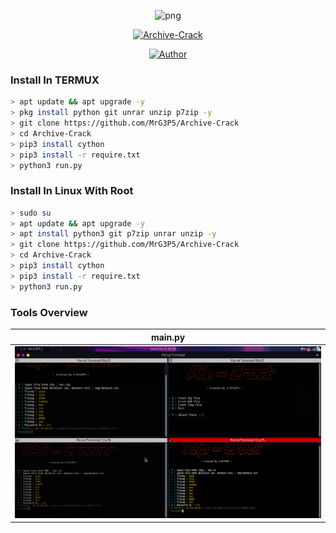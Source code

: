 <p align="center">
<img src="https://avatars.githubusercontent.com/u/57594747?s=400&u=da1eec8bf84a62a2ca11230d358dfac0bb000bcd&v=4" alt="png" width="128" height="128"/>
</p>
<p align="center">
<a href="#"><img title="Archive-Crack" src="https://img.shields.io/badge/Archive Crack-green?colorA=%23ff0000&colorB=%23017e40&style=for-the-badge"></a>
</p>
<p align="center">
<a href="https://github.com/MrG3P5"><img title="Author" src="https://img.shields.io/badge/Author-X MrG3P5-red.svg?style=for-the-badge&logo=github"></a>
</p>

### Install In TERMUX

```bash
> apt update && apt upgrade -y
> pkg install python git unrar unzip p7zip -y
> git clone https://github.com/MrG3P5/Archive-Crack
> cd Archive-Crack
> pip3 install cython
> pip3 install -r require.txt
> python3 run.py
```

### Install In Linux With Root

```bash
> sudo su
> apt update && apt upgrade -y
> apt install python3 git p7zip unrar unzip -y
> git clone https://github.com/MrG3P5/Archive-Crack
> cd Archive-Crack
> pip3 install cython
> pip3 install -r require.txt
> python3 run.py
```

### Tools Overview
|    main.py    |
| ------------- |
|![index](https://raw.githubusercontent.com/MrG3P5/Archive-Crack/main/Screenshot%20at%202022-02-04%2001-38-39.png)|
